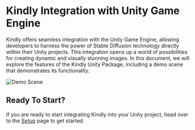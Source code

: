 # Kindly Integration with Unity Game Engine

Kindly offers seamless integration with the Unity Game Engine, allowing developers to harness the power of Stable Diffusion technology directly within their Unity projects. This integration opens up a world of possibilities for creating dynamic and visually stunning images. In this document, we will explore the features of the Kindly Unity Package, including a demo scene that demonstrates its functionality.

![Demo Scene](/img/demo_screen.png)

## Ready To Start?

If you are ready to start integrating Kindly into your Unity project, head over to the [Setup](/docs/setup) page to get started.
